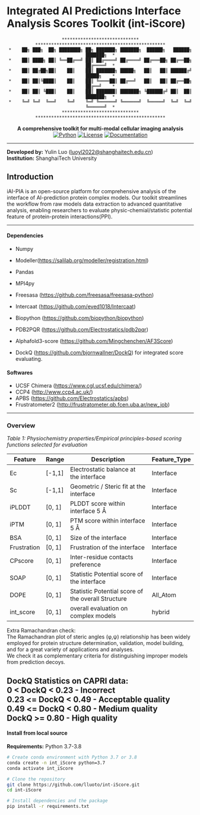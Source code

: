 # Integrated AI Predictions Interface Analysis Scores Toolkit (int-iScore)

<div align="center">

```
**​*​**​*​**​*​**​*​**​*​**​*​**​*​**​**​**​**​*************************************************
*    ██╗ ███╗  ██╗ ████████╗ ██╗ ███████╗ ███████╗  ██████╗   ██████╗ ███████╗  *
*    ██║ ████╗ ██║ ╚══██╔══╝ ██║ ██╔════╝ ██╔════╝ ██╔═══██╗ ██╔══██╗ ██╔════╝  *
*    ██║ ██╔██╗██║    ██║    ██║ ███████╗ █████╗   ██║   ██║ ██████╔╝ █████╗    *
*    ██║ ██║╚████║    ██║    ██║ ╚════██║ ██╔══╝   ██║   ██║ ██╔══██╗ ██╔══╝    *
*    ██║ ██║ ╚███║    ██║    ██║ ███████║ ███████╗ ╚██████╔╝ ██║  ██║ ███████╗  *
*    ╚═╝ ╚═╝  ╚══╝    ╚═╝    ╚═╝ ╚══════╝ ╚══════╝  ╚═════╝  ╚═╝  ╚═╝ ╚══════╝  *
**​*​**​*​**​*​**​*​**​*​**​*​**​*​**​**​**​**​*************************************************
```





**A comprehensive toolkit for multi-modal cellular imaging analysis**
[![Python](https://img.shields.io/badge/Python-3.7%2B-blue.svg)](https://www.python.org/)
[![License](https://img.shields.io/badge/License-MIT-green.svg)](LICENSE)
[![Documentation](https://img.shields.io/badge/docs-available-brightgreen.svg)](docs/)

</div>

---

**Developed by:** Yulin Luo ([luoyl2022@shanghaitech.edu.cn](mailto:luoyl2022@shanghaitech.edu.cn))  
**Institution:** ShanghaiTech University



## Introduction

   iAI-PIA is an open-source platform for comprehensive analysis of the interface of AI-prediction protein complex models. Our toolkit streamlines the workflow from raw models data extraction to advanced quantitative analysis, enabling researchers to evaluate physic-chemial/statistic potential feature of protein-protein interactions(PPI).


---

#### Dependencies

* Numpy
* Modeller(https://salilab.org/modeller/registration.html)
* Pandas
* MPI4py
* Freesasa (https://github.com/freesasa/freesasa-python)
* Intercaat (https://github.com/eved1018/Intercaat)
* Biopython (https://github.com/biopython/biopython)
* PDB2PQR (https://github.com/Electrostatics/pdb2pqr)
* Alphafold3-score (https://github.com/Mingchenchen/AF3Score)

* DockQ (https://github.com/bjornwallner/DockQ) for integrated score evaluating.



#### Softwares

* UCSF Chimera (https://www.cgl.ucsf.edu/chimera/)
* CCP4 (http://www.ccp4.ac.uk/)
* APBS (https://github.com/Electrostatics/apbs)
* Frustratometer2 (http://frustratometer.qb.fcen.uba.ar/new_job)



---





### Overview

*Table 1: Physiochemistry properties/Empirical principles-based scoring functions selected for evaluation*

| Feature | Range | Description | Feature_Type | 
| ------- | ----- | ----------- | ------------ |
Ec | [-1,1] | Electrostatic balance at the interface | Interface      
Sc | [-1,1] | Geometric / Steric fit at the interface | Interface       
iPLDDT | [0, 1] | PLDDT score within interface 5 Å | Interface        
iPTM | [0, 1] | PTM score within interface 5 Å | Interface       
BSA | [0, 1] | Size of the interface|Interface      
Frustration | [0, 1] | Frustration of the interface| Interface      
CPscore | [0, 1]| Inter-residue contacts preference | Interface 
SOAP | [0, 1] | Statistic Potential score of the interface | Interface 
DOPE | [0, 1] | Statistic Potential score of the overall Structure | All_Atom       
int_score | [0, 1] | overall evaluation on complex models | hybrid 

   Extra Ramachandran check:  
   The Ramachandran plot of steric angles (φ,ψ) relationship has been widely employed for protein structure determination, validation, model building, and for a great variety of applications and analyses.\
   We check it as complementary criteria for distinguishing improper models from prediction decoys.

   
   DockQ Statistics on CAPRI data:\
        0    <  DockQ <  0.23 - Incorrect\
        0.23 <= DockQ <  0.49 - Acceptable quality\
        0.49 <= DockQ <  0.80 - Medium quality\
                DockQ >= 0.80 - High quality
---
#### Install from local source

**Requirements:** Python 3.7-3.8

```bash
# Create conda environment with Python 3.7 or 3.8
conda create -n int_iScore python=3.7
conda activate int_iScore

# Clone the repository
git clone https://github.com/lluoto/int-iScore.git
cd int-iScore

# Install dependencies and the package
pip install -r requirements.txt

```




